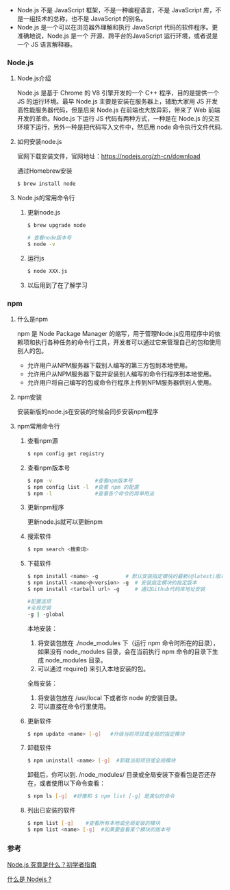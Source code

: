 - Node.js 不是 JavaScript 框架，不是一种编程语言，不是 JavaScript 库，不是一组技术的总称，也不是 JavaScript 的别名。
- Node.js 是一个可以在浏览器外理解和执行 JavaScript 代码的软件程序。更准确地说，Node.js 是一个 开源、跨平台的JavaScript 运行环境，或者说是一个 JS 语言解释器。

### Node.js

1. Node.js介绍

   Node.js 是基于 Chrome 的 V8 引擎开发的一个 C++ 程序，目的是提供一个 JS 的运行环境。最早 Node.js 主要是安装在服务器上，辅助大家用 JS 开发高性能服务器代码，但是后来 Node.js 在前端也大放异彩，带来了 Web 前端开发的革命。Node.js 下运行 JS 代码有两种方式，一种是在 Node.js 的交互环境下运行，另外一种是把代码写入文件中，然后用 node 命令执行文件代码.

2. 如何安装node.js

   官网下载安装文件，官网地址：https://nodejs.org/zh-cn/download

   通过Homebrew安装

   ```bash
   $ brew install node
   ```

3. Node.js的常用命令行

   1. 更新node.js

      ```bash
      $ brew upgrade node
      
      # 查看node版本号
      $ node -v
      ```
   
   2. 运行js
   
      ```bash
      $ node XXX.js
      ```
   
   3. 以后用到了在了解学习

### npm

1. 什么是npm

   npm 是 Node Package Manager 的缩写，用于管理Node.js应用程序中的依赖项和执行各种任务的命令行工具，开发者可以通过它来管理自己的包和使用别人的包。

   - 允许用户从NPM服务器下载别人编写的第三方包到本地使用。
   - 允许用户从NPM服务器下载并安装别人编写的命令行程序到本地使用。
   - 允许用户将自己编写的包或命令行程序上传到NPM服务器供别人使用。

2. npm安装

   安装新版的node.js在安装的时候会同步安装npm程序

3. npm常用命令行

   1. 查看npm源
   
      ```bash
      $ npm config get registry
      ```
   
   2. 查看npm版本号
   
      ```bash
      $ npm -v              #查看npm版本号
      $ npm config list -l  #查看 npm 的配置
      $ npm -l              #查看各个命令的简单用法
      ```
   
   3. 更新npm程序
   
      更新node.js就可以更新npm
   
   4. 搜索软件
   
      ```bash
      $ npm search <搜索词> 
      ```
   
   5. 下载软件
   
      ```bash
      $ npm install <name> -g         # 默认安装指定模块的最新(@latest)版本
      $ npm install <name>@<version> -g  # 安装指定模块的指定版本
      $ npm install <tarball url> -g     # 通过Github代码库地址安装
      
      #配置选项
      #全局安装
      -g | -global 
      ```
   
      本地安装：
   
      1. 将安装包放在 ./node_modules 下（运行 npm 命令时所在的目录），如果没有 node_modules 目录，会在当前执行 npm 命令的目录下生成 node_modules 目录。
      2. 可以通过 require() 来引入本地安装的包。
   
      全局安装：
   
      1. 将安装包放在 /usr/local 下或者你 node 的安装目录。
      2. 可以直接在命令行里使用。
   
   6. 更新软件
   
      ```bash
      $ npm update <name> [-g]   #升级当前项目或全局的指定模块
      ```
   
   7. 卸载软件
   
      ```bash
      $ npm uninstall <name> [-g]  #卸载当前项目或全局模块 
      
      ```
   
      卸载后，你可以到. /node_modules/ 目录或全局安装下查看包是否还存在，或者使用以下命令查看：
   
      ```bash
      $ npm ls [-g]  #好像和 $ npm list [-g] 是类似的命令
      ```
   
   8. 列出已安装的软件
   
      ```bash
      $ npm list [-g]    #查看所有本地或全局安装的模块
      $ npm list <name> [-g]  #如果要查看某个模块的版本号
      ```
   

### 参考

[Node.js 究竟是什么？初学者指南](https://zhuanlan.zhihu.com/p/633216265)

[什么是 Nodejs ?](https://zhuanlan.zhihu.com/p/47822968)